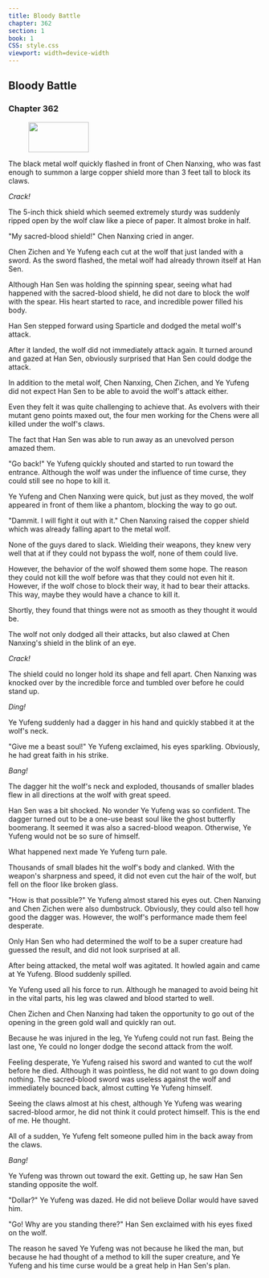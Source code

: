 ```yaml
---
title: Bloody Battle
chapter: 362
section: 1
book: 1
CSS: style.css
viewport: width=device-width
---
```


## Bloody Battle

### Chapter 362

<figure>
	<img src="../Images/gem.gif" alt="" id="gem" width="120" height="60" />
</figure>

The black metal wolf quickly flashed in front of Chen Nanxing, who was fast enough to summon a large copper shield more than 3 feet tall to block its claws.

*Crack!*

The 5-inch thick shield which seemed extremely sturdy was suddenly ripped open by the wolf claw like a piece of paper. It almost broke in half.

"My sacred-blood shield!" Chen Nanxing cried in anger.

Chen Zichen and Ye Yufeng each cut at the wolf that just landed with a sword. As the sword flashed, the metal wolf had already thrown itself at Han Sen.

Although Han Sen was holding the spinning spear, seeing what had happened with the sacred-blood shield, he did not dare to block the wolf with the spear. His heart started to race, and incredible power filled his body.

Han Sen stepped forward using Sparticle and dodged the metal wolf's attack.

After it landed, the wolf did not immediately attack again. It turned around and gazed at Han Sen, obviously surprised that Han Sen could dodge the attack.

In addition to the metal wolf, Chen Nanxing, Chen Zichen, and Ye Yufeng did not expect Han Sen to be able to avoid the wolf's attack either.

Even they felt it was quite challenging to achieve that. As evolvers with their mutant geno points maxed out, the four men working for the Chens were all killed under the wolf's claws.

The fact that Han Sen was able to run away as an unevolved person amazed them.

"Go back!" Ye Yufeng quickly shouted and started to run toward the entrance. Although the wolf was under the influence of time curse, they could still see no hope to kill it.

Ye Yufeng and Chen Nanxing were quick, but just as they moved, the wolf appeared in front of them like a phantom, blocking the way to go out.

"Dammit. I will fight it out with it." Chen Nanxing raised the copper shield which was already falling apart to the metal wolf.

None of the guys dared to slack. Wielding their weapons, they knew very well that at if they could not bypass the wolf, none of them could live.

However, the behavior of the wolf showed them some hope. The reason they could not kill the wolf before was that they could not even hit it. However, if the wolf chose to block their way, it had to bear their attacks. This way, maybe they would have a chance to kill it.

Shortly, they found that things were not as smooth as they thought it would be.

The wolf not only dodged all their attacks, but also clawed at Chen Nanxing's shield in the blink of an eye.

*Crack!*

The shield could no longer hold its shape and fell apart. Chen Nanxing was knocked over by the incredible force and tumbled over before he could stand up.

*Ding!*

Ye Yufeng suddenly had a dagger in his hand and quickly stabbed it at the wolf's neck.

"Give me a beast soul!" Ye Yufeng exclaimed, his eyes sparkling. Obviously, he had great faith in his strike.

*Bang!*

The dagger hit the wolf's neck and exploded, thousands of smaller blades flew in all directions at the wolf with great speed.

Han Sen was a bit shocked. No wonder Ye Yufeng was so confident. The dagger turned out to be a one-use beast soul like the ghost butterfly boomerang. It seemed it was also a sacred-blood weapon. Otherwise, Ye Yufeng would not be so sure of himself.

What happened next made Ye Yufeng turn pale.

Thousands of small blades hit the wolf's body and clanked. With the weapon's sharpness and speed, it did not even cut the hair of the wolf, but fell on the floor like broken glass.

"How is that possible?" Ye Yufeng almost stared his eyes out. Chen Nanxing and Chen Zichen were also dumbstruck. Obviously, they could also tell how good the dagger was. However, the wolf's performance made them feel desperate.

Only Han Sen who had determined the wolf to be a super creature had guessed the result, and did not look surprised at all.

After being attacked, the metal wolf was agitated. It howled again and came at Ye Yufeng. Blood suddenly spilled.

Ye Yufeng used all his force to run. Although he managed to avoid being hit in the vital parts, his leg was clawed and blood started to well.

Chen Zichen and Chen Nanxing had taken the opportunity to go out of the opening in the green gold wall and quickly ran out.

Because he was injured in the leg, Ye Yufeng could not run fast. Being the last one, Ye could no longer dodge the second attack from the wolf.

Feeling desperate, Ye Yufeng raised his sword and wanted to cut the wolf before he died. Although it was pointless, he did not want to go down doing nothing. The sacred-blood sword was useless against the wolf and immediately bounced back, almost cutting Ye Yufeng himself.

Seeing the claws almost at his chest, although Ye Yufeng was wearing sacred-blood armor, he did not think it could protect himself. This is the end of me. He thought.

All of a sudden, Ye Yufeng felt someone pulled him in the back away from the claws.

*Bang!*

Ye Yufeng was thrown out toward the exit. Getting up, he saw Han Sen standing opposite the wolf.

"Dollar?" Ye Yufeng was dazed. He did not believe Dollar would have saved him.

"Go! Why are you standing there?" Han Sen exclaimed with his eyes fixed on the wolf.

The reason he saved Ye Yufeng was not because he liked the man, but because he had thought of a method to kill the super creature, and Ye Yufeng and his time curse would be a great help in Han Sen's plan.